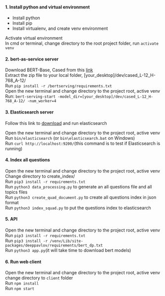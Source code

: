 #### 1. Install python and virtual environment
* Install python
* Install pip
* Install virtualenv, and create venv environment

Activate virtual environment  
In cmd or terminal, change directory to the root project folder, run `activate venv`

#### 2. bert-as-service server
Download BERT-Base, Cased from this [link](https://storage.googleapis.com/bert_models/2018_10_18/cased_L-12_H-768_A-12.zip)  
Extract the zip file to your local folder, [your_desktop]/dev/cased_L-12_H-768_A-12/  
Run `pip install -r /bertserving/requirements.txt`  
Open the new terminal and change directory to the project root, active venv  
Run: `bert-serving-start -model_dir=[your_desktop]/dev/cased_L-12_H-768_A-12/ -num_worker=4`  

#### 3. Elasticsearch server
Follow this link to [download](https://www.elastic.co/downloads/elasticsearch) and run elasticsearch  

Open the new terminal and change directory to the project root, active venv  
Run `bin/elasticsearch` (or `bin\elasticsearch.bat` on Windows)  
Run `curl http://localhost:9200/`(this command is to test if Elasticsearch is running)  

#### 4. Index all questions
Open the new terminal and change directory to the project root, active venv  
Change directory to create_index/  
Run `pip3 install -r requirements.txt`  
Run `python3 data_processing.py` to generate an all questions file and all topics files  
Run `python3 create_quad_document.py` to create all questions index in json format  
Run `python3 index_squad.py` to put the questions index to elasticsearch  

#### 5. API
Open the new terminal and change directory to the project root, active venv  
Run `pip3 install -r requirements.txt`  
Run `pip3 install -r /venv/Lib/site-packages/deeppavlov/requirements/bert_dp.txt`  
Run `python3 app.py`(it will take time to download bert models)  

#### 6. Run web client
Open the new terminal and change directory to the project root, active venv  
change directory to `client` folder  
Run `npm install`  
Run `npm start`  

